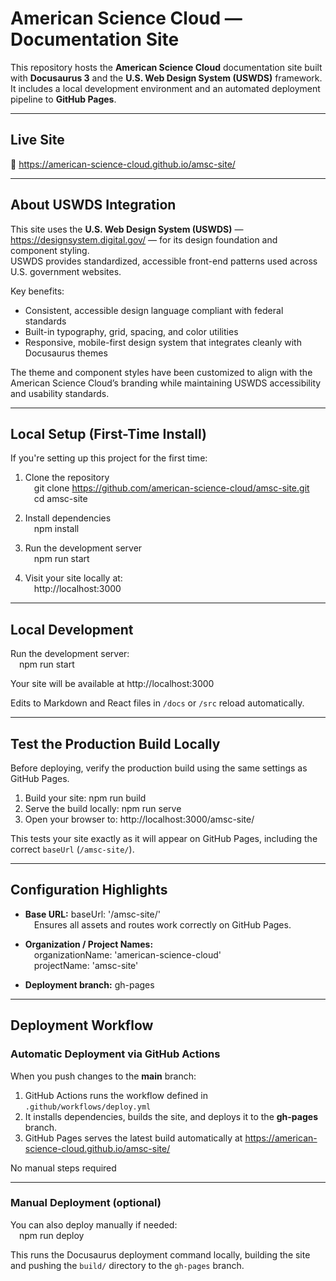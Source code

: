 # American Science Cloud — Documentation Site

This repository hosts the **American Science Cloud** documentation site built with **Docusaurus 3** and the **U.S. Web Design System (USWDS)** framework.  
It includes a local development environment and an automated deployment pipeline to **GitHub Pages**.

---

## Live Site

🔗 https://american-science-cloud.github.io/amsc-site/

---

## About USWDS Integration

This site uses the **U.S. Web Design System (USWDS)** — https://designsystem.digital.gov/ — for its design foundation and component styling.  
USWDS provides standardized, accessible front-end patterns used across U.S. government websites.

Key benefits:
- Consistent, accessible design language compliant with federal standards  
- Built-in typography, grid, spacing, and color utilities  
- Responsive, mobile-first design system that integrates cleanly with Docusaurus themes

The theme and component styles have been customized to align with the American Science Cloud’s branding while maintaining USWDS accessibility and usability standards.

---

## Local Setup (First-Time Install)

If you're setting up this project for the first time:

1. Clone the repository  
 git clone https://github.com/american-science-cloud/amsc-site.git  
 cd amsc-site  

2. Install dependencies  
 npm install  

3. Run the development server  
 npm run start  

4. Visit your site locally at:  
 http://localhost:3000  

---

## Local Development

Run the development server:  
 npm run start  

Your site will be available at http://localhost:3000  

Edits to Markdown and React files in `/docs` or `/src` reload automatically.

---

## Test the Production Build Locally

Before deploying, verify the production build using the same settings as GitHub Pages.

1. Build your site:  npm run build  
2. Serve the build locally:  npm run serve  
3. Open your browser to:  http://localhost:3000/amsc-site/  

This tests your site exactly as it will appear on GitHub Pages, including the correct `baseUrl` (`/amsc-site/`).

---

## Configuration Highlights

- **Base URL:**  baseUrl: '/amsc-site/'   
 Ensures all assets and routes work correctly on GitHub Pages.  

- **Organization / Project Names:**    
 organizationName: 'american-science-cloud'  
 projectName: 'amsc-site'  

- **Deployment branch:**  gh-pages  

---

## Deployment Workflow

### Automatic Deployment via GitHub Actions

When you push changes to the **main** branch:

1. GitHub Actions runs the workflow defined in `.github/workflows/deploy.yml`  
2. It installs dependencies, builds the site, and deploys it to the **gh-pages** branch.  
3. GitHub Pages serves the latest build automatically at https://american-science-cloud.github.io/amsc-site/  

No manual steps required  

---

### Manual Deployment (optional)

You can also deploy manually if needed:  
 npm run deploy  

This runs the Docusaurus deployment command locally, building the site and pushing the `build/` directory to the `gh-pages` branch.
